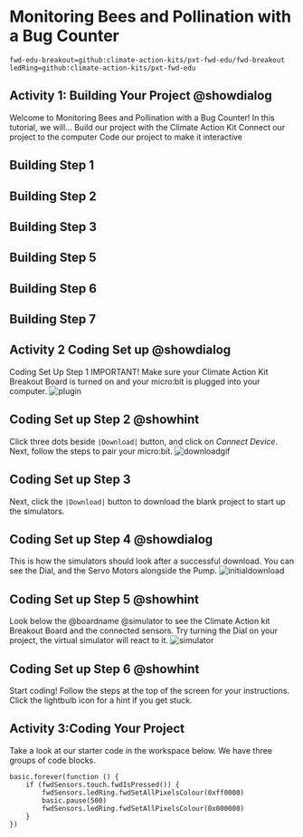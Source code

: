 # Monitoring Bees and Pollination with a Bug Counter

```package
fwd-edu-breakout=github:climate-action-kits/pxt-fwd-edu/fwd-breakout
ledRing=github:climate-action-kits/pxt-fwd-edu
```
## Activity 1: Building Your Project @showdialog 
Welcome to Monitoring Bees and Pollination with a Bug Counter! 
In this tutorial, we will…
Build our project with the Climate Action Kit
Connect our project to the computer
Code our project to make it interactive

## Building Step 1 

## Building Step 2 

## Building Step 3 

## Building Step 5

## Building Step 6 

## Building Step 7 

## Activity 2 Coding Set up @showdialog
 Coding Set Up Step 1 
IMPORTANT! Make sure your Climate Action Kit Breakout Board is turned on and your micro:bit is plugged into your computer. 
![plugin](https://raw.githubusercontent.com/climate-action-kits/pxt-fwd-edu/main/tutorial-assets/pluganim.webp) 

## Coding Set up Step 2 @showhint
Click three dots beside ``|Download|`` button, and click on _Connect Device_.
Next, follow the steps to pair your micro:bit.
![downloadgif](https://raw.githubusercontent.com/climate-action-kits/pxt-fwd-edu/main/tutorial-assets/DownloadButtonGIF.webp)

## Coding Set up Step 3 
Next, click the ``|Download|`` button to download the blank project to start up the simulators. 

## Coding Set up Step 4 @showdialog 
This is how the simulators should look after a successful download. You can see the Dial, and the Servo Motors alongside the Pump.
![initialdownload](https://climate-action-kits.github.io/pxt-fwd-edu/tutorial-assets/initial-download.gif) 

## Coding Set up Step 5 @showhint
Look below the @boardname @simulator to see the Climate Action kit Breakout Board and the connected sensors.
Try turning the Dial on your project, the virtual  simulator will react to it.
![simulator](https://climate-action-kits.github.io/pxt-fwd-edu/tutorial-assets/simulator-6-Dial.gif) 

## Coding Set up Step 6  @showhint
Start coding! Follow the steps at the top of the screen for your instructions. Click the lightbulb icon for a hint if you get stuck.

## Activity 3:Coding Your Project 
Take a look at our starter code in the workspace below. We have three groups of code blocks. 

```package
basic.forever(function () {
    if (fwdSensors.touch.fwdIsPressed()) {
        fwdSensors.ledRing.fwdSetAllPixelsColour(0xff0000)
        basic.pause(500)
        fwdSensors.ledRing.fwdSetAllPixelsColour(0x000000)
    }
})
```






